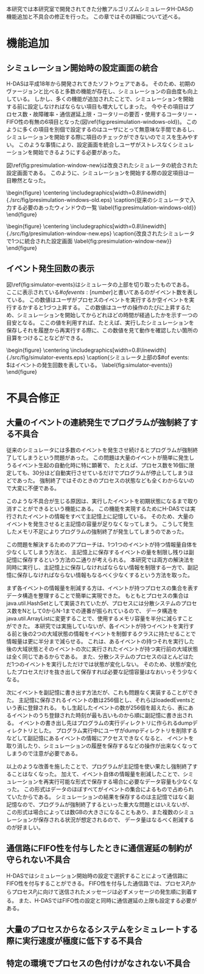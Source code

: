 本研究では本研究室で開発されてきた分散アルゴリズムシミュレータH-DASの機能追加と不具合の修正を行った。
この章ではその詳細について述べる。

# 機能追加

## シミュレーション開始時の設定画面の統合 

H-DASは平成18年から開発されてきたソフトウェアである。
そのため、初期のヴァージョンと比べると多数の機能が存在し、シミュレーションの自由度も向上している。
しかし、多くの機能が追加されたことで、シミュレーションを開始する前に設定しなければならない項目も増大してしまった。
今やその項目はプロセス数・故障確率・通信遅延上限・コータリーの要否・使用するコータリー・FIFO性の有無の6項目となった(図\ref{fig:presimulation-windows-old})。
このように多くの項目を別個で設定するのはユーザにとって無意味な手間であるし、シミュレーションを開始する際に項目のチェックができないのでミスを生みやすい。
このような事情により、設定画面を統合しユーザがストレスなくシミュレーションを開始できるようにする必要があった。

図\ref{fig:presimulation-window-new}は改良されたシミュレータの統合された設定画面である。
このように、シミュレーションを開始する際の設定項目は一目瞭然となった。

\begin{figure}
	\centering
	\includegraphics[width=0.8\linewidth]{./src/fig/presimulation-windows-old.eps}
	\caption{従来のシミュレータで入力する必要のあったウィンドウの一覧 \label{fig:presimulation-windows-old}}
\end{figure}

\begin{figure}
	\centering
	\includegraphics[width=0.8\linewidth]{./src/fig/presimulation-window-new.eps}
	\caption{改良されたシミュレータで1つに統合された設定画面 \label{fig:presimulation-window-new}}
\end{figure}

## イベント発生回数の表示

図\ref{fig:simulator-events}はシミュレータの上部を切り取ったものである。
ここに表示されている$\# of events: [number]$と書いてあるのがイベント数を表している。
この数値はユーザがプロセスのイベントを実行するか空イベントを実行するかすると1づつ上昇する。
この数値はユーザの操作のたびに上昇するため、シミュレーションを開始してからどれほどの時間が経過したかを示す一つの目安となる。
ここの値を利用すれば、たとえば、実行したシミュレーションを保存しそれを履歴から再実行する際に、この数値を見て動作を確認したい箇所の目算をつけることなどができる。

\begin{figure}
	\centering
	\includegraphics[width=0.8\linewidth]{./src/fig/simulator-events.eps}
	\caption{シミュレータ上部の$\#of events: $はイベントの発生回数を表している。 \label{fig:simulator-events}}
\end{figure}

# 不具合修正

## 大量のイベントの連続発生でプログラムが強制終了する不具合

従来のシミュレータには多数のイベントを発生させ続けるとプログラムが強制終了してしまうという問題があった。
この問題は大量のイベントが簡単に発生しうるイベント生起の自動化時に特に顕著で、
たとえば、プロセス数を16個に限定しても、30分ほど自動実行させているだけでプログラムが停止してしまうほどであった。
強制終了ではそのときのプロセスの状態なども全くわからないので大変に不便である。

このような不具合が生じる原因は、実行したイベントを初期状態になるまで取り消すことができるという機能にある。
この機能を実現するためにH-DASでは実行されたイベントの情報をすべて主記憶上に記憶している。
そのため、大量のイベントを発生させると主記憶の容量が足りなくなってしまう。
こうして発生したメモリ不足によりプログラムの強制終了が発生してしまうのであった。

この問題を解決するためのアプローチは、1つ1つのイベントが持つ情報量自体を少なくしてしまう方法と、
主記憶上に保存するイベントの量を制限し残りは副記憶に保存するという方法の二通りが考えられる。
本研究では両方の解決法を同時に実行し、主記憶上に保存しなければならない情報を制限する一方で、副記憶に保存しなければならない情報もなるべく少なくするという方法を取った。

まず各イベントの情報量を削減する方は、イベントが持つプロセスの集合を表すデータ構造を整理することで簡単に実現できた。
もともとプロセスの集合はjava.util.HashSetとして実装されていたが、プロセスには分散システムのプロセス数をNとして0からN-1までの連番が振られているので、
データ構造をjava.util.ArrayListに変更することで、使用するメモリ容量を半分に減らすことができた。
本研究では実施していないが、各イベントが持つイベントを実行する前と後の2つの大域状態の情報をイベントを制御するクラスに持たせることで情報量は更に半分まで減らせる。
これは、あるイベントの持つそれを実行した後の大域状態とそのイベントの次に実行されたイベントが持つ実行前の大域状態は全く同じであるからである。
また、分散システムのプロセスのほとんどはただ1つのイベントを実行しただけでは状態が変化しない。
そのため、状態が変化したプロセスだけを抜き出して保存すれば必要な記憶容量はなおいっそう少なくなる。

次にイベントを副記憶に書き出す方法だが、これも問題なく実装することができた。
主記憶に保存されるイベントの数は256個とし、それらはloadedEventsという表に登録される。
もし生起したイベントの数が256個を超えたら、表にあるイベントのうち登録された時刻が最も古いものから順に副記憶に書き出される。
イベントの書き出し先はプログラムの実行ディレクトリに作られるdumpディレクトリとした。
プログラム実行中にユーザがdumpディレクトリを削除するなどして副記憶にあるイベントの情報にアクセスできなくなると、
イベントを取り消したり、シミュレーションの履歴を保存するなどの操作が出来なくなってしまうので注意が必要である。

以上のような改善を施したことで、プログラムが主記憶を使い果たし強制終了することはなくなった。
加えて、イベント自体の情報量を削減したことで、シミュレーションを再実行可能な形式で保存する場合に必要なデータ容量も少なくなった。
この形式はデータのほぼすべてがイベントの集合によるもので占められていたからである。
シミュレーションの結果を保存するのは主記憶ではなく副記憶なので、プログラムが強制終了するといった重大な問題とはいえないが、
この形式は場合によっては数GBの大きさになることもあり、また複数のシミュレーションが保存される状況が想定されるので、
データ量はなるべく削減するのが好ましい。

## 通信路にFIFO性を付与したときに通信遅延の制約が守られない不具合

H-DASではシミュレーション開始時の設定で選択することによって通信路にFIFO性を付与することができる。
FIFO性を付与した通信路では、プロセス$P_i$からプロセス$P_j$に向けて送信されたメッセージは必ずメッセージの発生順に到着する。
また、H-DASではFIFO性の設定と同時に通信遅延の上限も設定する必要がある。


## 大量のプロセスからなるシステムをシミュレートする際に実行速度が極度に低下する不具合 

## 特定の環境でプロセスの色付けがなされない不具合
